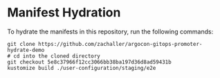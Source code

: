 # Manifest Hydration

To hydrate the manifests in this repository, run the following commands:

```shell
git clone https://github.com/zachaller/argocon-gitops-promoter-hydrate-demo
# cd into the cloned directory
git checkout 5e8c37966f12cc3066bb38ba197d36d8ad59431b
kustomize build ./user-configuration/staging/e2e
```
